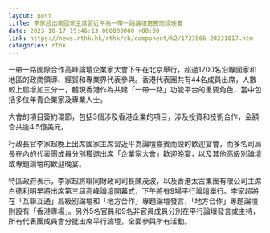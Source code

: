 ```yaml
---
layout: post
title: 李家超出席國家主席習近平為一帶一路論壇嘉賓而設晚宴
date: 2023-10-17 19:46:13.000000000 +08:00
link: https://news.rthk.hk/rthk/ch/component/k2/1723566-20231017.htm
categories: rthk
---
```


一帶一路國際合作高峰論壇企業家大會下午在北京舉行，超過1200名沿線國家和地區的政商領導、經貿和專業界代表參與。香港代表團共有44名成員出席，人數較上屆增加三分一，體現香港作為共建「一帶一路」功能平台的重要角色，當中包括多位年青企業家及專業人士。

大會的項目簽約環節，包括3個涉及香港企業的項目，涉及投資和技術合作，金額合共逾4.5億美元。
 
行政長官李家超晚上出席國家主席習近平為論壇嘉賓而設的歡迎宴會，而多名司局長在內的代表團成員分別獲邀出席「企業家大會」歡迎晚宴，以及其他高級別論壇或專題論壇的歡迎晚宴。
 
特區政府表示，李家超將聯同財政司司長陳茂波，以及香港太古集團有限公司主席白德利明早將出席第三屆高峰論壇開幕式，下午將有9場平行論壇舉行。李家超將在「互聯互通」高級別論壇和「地方合作」專題論壇發言，「地方合作」專題論壇則設有「香港專場」。另外5名官員和9名非官員成員分別在平行論壇發言或主持，所有代表團成員會分批出席平行論壇，全面參與所有活動。

